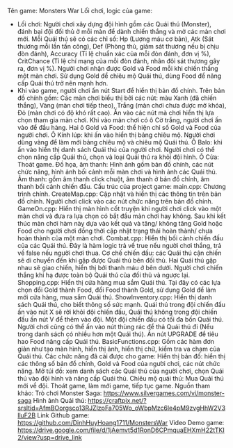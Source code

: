 Tên game: Monsters War
Lối chơi, logic của game:
- Lối chơi: 
Người chơi xây dựng đội hình gồm các Quái thú (Monster), đánh bại đội đối thủ ở mỗi màn để dành chiến thắng và mở các màn chơi mới.
Mỗi Quái thú sẽ có các chỉ số: Hp (Lượng máu cơ bản), Atk (Sát thương mỗi lần tấn công), Def (Phòng thủ, giảm sát thương nếu bị chịu đòn đánh), Accuracy (Tỉ lệ chuẩn xác của mỗi đòn đánh, đơn vị %), CritChance (Tỉ lệ chí mạng của mỗi đòn đánh, nhân đôi sát thương gây ra, đơn vị %).
Người chơi nhận được Gold và Food mỗi khi chiến thắng một màn chơi. Sử dụng Gold để chiêu mộ Quái thú, dùng Food để nâng cấp Quái thú trở nên mạnh hơn.
- Khi vào game, người chơi ấn nút Start để hiển thị bản đồ chính. Trên bản đồ chính gồm:
Các màn chơi biểu thị bởi các nút: màu Xanh (đã chiến thắng), Vàng (màn chơi tiếp theo), Trắng (màn chơi chưa được mở khóa), Đỏ (màn chơi có độ khó rất cao). Ấn vào các nút mà chơi hiển thị lựa chọn tham gia màn chơi. Khi vào màn chơi có ô Cờ trắng, người chơi ấn vào để đầu hàng.
Hai ô Gold và Food: thể hiện chỉ số Gold và Food của người chơi.
Ô Kính lúp: khi ấn vào hiển thị bảng chiêu mộ. Người chơi dùng vàng để làm mới bảng chiêu mộ và chiêu mộ Quái thú.
Ô Balo: khi ấn vào hiển thị danh sách Quái thú của người chơi. Người chơi có thể chọn nâng cấp Quái thú, chọn và loại Quái thú ra khỏi đội hình.
Ô Cửa: Thoát game.
Đồ họa, âm thanh:
Hình ảnh gồm bản đồ chính, các nút chức năng, hình ảnh bối cảnh mỗi màn chơi và hình ảnh các Quái thú.
Âm thanh: gồm âm thanh click chuột, âm thanh ở bản đồ chính, âm thanh bối cảnh chiến đấu.
Cấu trúc của project game:
main.cpp: Chương trình chính.
CreateMap.cpp: Cập nhật và hiển thị các thông tin trên bản đồ chính. Người chơi click vào các nút chức năng trên bản đồ chính.
GameOn.cpp: Hiển thị màn hình cốt truyện khi người chơi click vào một màn chơi và đưa ra lựa chọn có bắt đầu màn chơi hay không. Sau khi kết thúc màn chơi hàm này dựa vào kết quả và tăng/ không tăng Gold hoặc Food cho người chơi đồng thời cập nhật trạng thái hoàn thành/ chưa hoàn thành của một màn chơi.
Combat.cpp: Hiển thị bối cảnh chiến đấu của các Quái thú. Đây là hàm logic trả về true nếu người chơi thắng, trả về false nếu người chơi thua. Cơ chế chiến đấu: các Quái thú  cận chiến sẽ di chuyển đến khi gặp được Quái thú bên đối thủ. Hai Quái thú gặp nhau sẽ giao chiến, hiển thị bởi thanh máu ở bên dưới. Người chơi chiến thắng khi hạ được toàn bộ Quái thú của đối thủ và ngược lại.
Shopping.cpp: Hiển thị cửa hàng mua sắm Quái thú. Tại đây có các lựa chọn đổi Gold thành Food, đổi Food thành Gold, sử dụng Gold để làm mới cửa hàng, mua sắm Quái thú.
ShowInventory.cpp: Hiển thị danh sách Quái thú, cho biết thông số sức mạnh. Quái thú trong đội chiến đấu ấn vào nút X sẽ rời khỏi đội chiến đấu, Quái thú không trong đội chiến đấu ấn nút V để thêm vào đội. Một đội chiến đấu có tối đa bốn Quái thú. Người chơi cũng có thể ấn vào nút thùng rác để thả Quái thú đi (Nếu trong danh sách có nhiều hơn một Quái thú). Ấn nút UPGRADE để tiêu hao Food nâng cấp Quái thú.
BasicFunctions.cpp: Gồm các hàm đơn giản như tạo màn hình, hiển thị ảnh, hiển thị chữ, kiểm tra va chạm của Quái thú.
Các chức năng đã cài được cho game:
Hiển thị bản đồ: hiển thị các thông số bản đồ chính, Gold và Food của người chơi, các nút chức năng.
Mở túi đồ: xem danh sách các Quái thú của người chơi, chọn Quái thú vào đội hình và nâng cấp Quái thú.
Chiêu mộ quái thú: Mua Quái thú mới về đội.
Thoát game, làm mới game, tiếp tục game.
Nguồn tham khảo:
Trò chơi Monster Saga: https://www.silvergames.com/vi/monster-saga
Hình ảnh Quái thú: https://craftpix.net/?srsltid=AfmBOorgsco13RJZlzpFa705Wo_oWbpMzc6le4pM9zvgHhW2V3lluF2B
Link Github game: https://github.com/DinhHuyHoang1711/MonstersWar
Video Demo game: 
https://drive.google.com/file/d/1jAemvt5d1RonD6CPmquaEHXmH22tTKI2/view?usp=drive_link



